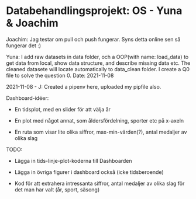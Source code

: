 
# Databehandlingsprojekt: OS - Yuna & Joachim

Joachim: Jag testar om pull och push fungerar. Syns detta online sen så fungerar det :)

Yuna: I add raw datasets in data folder, och a OOP(with name: load_data) to get data from local, show data structure, and describe missing data etc. The cleaned datasete will locate automatically to data_clean folder. I create a Q0 file to solve the question 0. Date: 2021-11-08

2021-11-08 - J: Created a pipenv here, uploaded my pipfile also.

Dashboard-idéer:

- En tidsplot, med en slider för att välja år

- En plot med något annat, som åldersfördelning, sporter etc på x-axeln

- En ruta som visar lite olika siffror, max-min-värden(?), antal medaljer av olika slag

TODO:

- Lägga in tids-linje-plot-koderna till Dashboarden

- Lägga in övriga figurer i dashboard också (icke tidsberoende)

- Kod för att extrahera intressanta siffror, antal medaljer av olika slag för det man har valt (år, sport, säsong)
